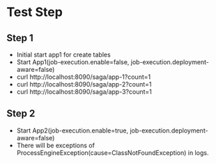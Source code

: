 # Test Step
## Step 1
- Initial start app1 for create tables
- Start App1(job-execution.enable=false, job-execution.deployment-aware=false)
- curl http://localhost:8090/saga/app-1?count=1
- curl http://localhost:8090/saga/app-2?count=1
- curl http://localhost:8090/saga/app-3?count=1
## Step 2
- Start App2(job-execution.enable=true, job-execution.deployment-aware=false)
- There will be exceptions of ProcessEngineException(cause=ClassNotFoundException) in logs.
